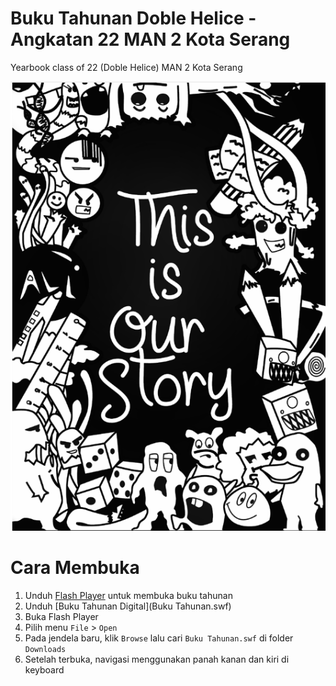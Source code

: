 # Buku Tahunan Doble Helice - Angkatan 22 MAN 2 Kota Serang
Yearbook class of 22 (Doble Helice) MAN 2 Kota Serang

![Doble Helice](22.png "Doble Helice")

# Cara Membuka
1. Unduh [Flash Player](flashplayer_32_sa_debug.exe) untuk membuka buku tahunan
2. Unduh [Buku Tahunan Digital](Buku Tahunan.swf)
3. Buka Flash Player
4. Pilih menu `File` > `Open`
5. Pada jendela baru, klik `Browse` lalu cari `Buku Tahunan.swf` di folder `Downloads`
6. Setelah terbuka, navigasi menggunakan panah kanan dan kiri di keyboard 
